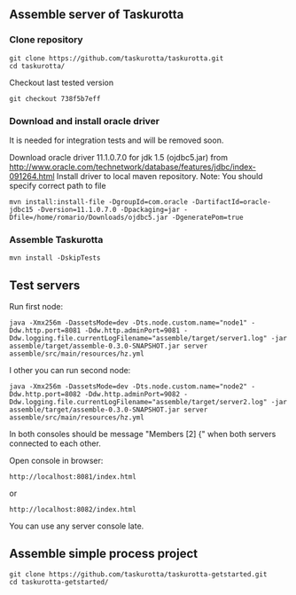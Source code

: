## Assemble server of Taskurotta

### Clone repository

    git clone https://github.com/taskurotta/taskurotta.git
    cd taskurotta/

Checkout last tested version
    
    git checkout 738f5b7eff

### Download and install oracle driver

It is needed for integration tests and will be removed soon.

Download oracle driver 11.1.0.7.0 for jdk 1.5 (ojdbc5.jar) from http://www.oracle.com/technetwork/database/features/jdbc/index-091264.html
Install driver to local maven repository. Note: You should specify correct path to file

    mvn install:install-file -DgroupId=com.oracle -DartifactId=oracle-jdbc15 -Dversion=11.1.0.7.0 -Dpackaging=jar -Dfile=/home/romario/Downloads/ojdbc5.jar -DgeneratePom=true
    
### Assemble Taskurotta

    mvn install -DskipTests

## Test servers

Run first node:

    java -Xmx256m -DassetsMode=dev -Dts.node.custom.name="node1" -Ddw.http.port=8081 -Ddw.http.adminPort=9081 -Ddw.logging.file.currentLogFilename="assemble/target/server1.log" -jar assemble/target/assemble-0.3.0-SNAPSHOT.jar server assemble/src/main/resources/hz.yml
    
I other you can run second node:

    java -Xmx256m -DassetsMode=dev -Dts.node.custom.name="node2" -Ddw.http.port=8082 -Ddw.http.adminPort=9082 -Ddw.logging.file.currentLogFilename="assemble/target/server2.log" -jar assemble/target/assemble-0.3.0-SNAPSHOT.jar server assemble/src/main/resources/hz.yml
    
In both consoles should be message "Members [2] {" when both servers connected to each other.

Open console in browser:
    
    http://localhost:8081/index.html
or

    http://localhost:8082/index.html

You can use any server console late.

## Assemble simple process project

    git clone https://github.com/taskurotta/taskurotta-getstarted.git
    cd taskurotta-getstarted/



